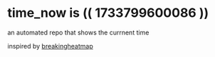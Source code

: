 # time_now is (( 1733799600086 ))

an automated repo that shows the currnent time

inspired by [breakingheatmap](https://github.com/breakingheatmap/breakingheatmap)
